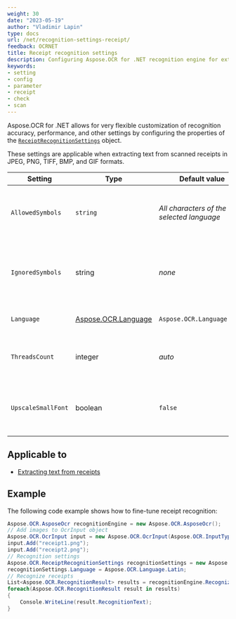 ```yaml
---
weight: 30
date: "2023-05-19"
author: "Vladimir Lapin"
type: docs
url: /net/recognition-settings-receipt/
feedback: OCRNET
title: Receipt recognition settings
description: Configuring Aspose.OCR for .NET recognition engine for extracting text from scanned receipts.
keywords:
- setting
- config
- parameter
- receipt
- check
- scan
---
```


Aspose.OCR for .NET allows for very flexible customization of recognition accuracy, performance, and other settings by configuring the properties of the [`ReceiptRecognitionSettings`](https://reference.aspose.com/ocr/net/aspose.ocr/receiptrecognitionsettings/) object.

These settings are applicable when extracting text from scanned receipts in JPEG, PNG, TIFF, BMP, and GIF formats.

Setting | Type | Default value | Description
------- | ---- | ------------- | -----------
`AllowedSymbols` | `string` | _All characters of the selected language_ | The [whitelist](/ocr/net/characters-whitelist/) of characters Aspose.OCR engine will look for.
`IgnoredSymbols` | string | _none_ | A [blacklist](/ocr/net/characters-blacklist/) of characters that are ignored during recognition.
`Language` | [Aspose.OCR.Language](https://reference.aspose.com/ocr/net/aspose.ocr/language/) | `Aspose.OCR.Language.None` | Specify a [language](/ocr/net/languages/) for recognition.
`ThreadsCount` | integer | _auto_ | The number of [CPU threads](/ocr/net/multithreading/) used for recognition.
`UpscaleSmallFont` | boolean | `false` | Improve small font recognition and detection of dense lines.

## Applicable to

- [Extracting text from receipts](/ocr/net/recognition/receipt/)

## Example

The following code example shows how to fine-tune receipt recognition:

```csharp
Aspose.OCR.AsposeOcr recognitionEngine = new Aspose.OCR.AsposeOcr();
// Add images to OcrInput object
Aspose.OCR.OcrInput input = new Aspose.OCR.OcrInput(Aspose.OCR.InputType.SingleImage);
input.Add("receipt1.png");
input.Add("receipt2.png");
// Recognition settings
Aspose.OCR.ReceiptRecognitionSettings recognitionSettings = new Aspose.OCR.ReceiptRecognitionSettings();
recognitionSettings.Language = Aspose.OCR.Language.Latin;
// Recognize receipts
List<Aspose.OCR.RecognitionResult> results = recognitionEngine.RecognizeReceipt(input, recognitionSettings);
foreach(Aspose.OCR.RecognitionResult result in results)
{
	Console.WriteLine(result.RecognitionText);
}
```
